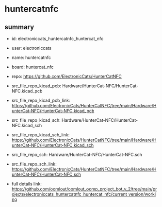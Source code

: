 # huntercatnfc
 
## summary 
* id: electroniccats_huntercatnfc_huntercat_nfc
* user: electroniccats
* name: huntercatnfc
* board: huntercat_nfc
* repo: https://github.com/ElectronicCats/HunterCatNFC
* src_file_repo_kicad_pcb: Hardware/HunterCat-NFC/HunterCat-NFC.kicad_pcb
* src_file_repo_kicad_pcb_link: https://github.com/ElectronicCats/HunterCatNFC/tree/main/Hardware/HunterCat-NFC/HunterCat-NFC.kicad_pcb
* src_file_repo_kicad_sch: Hardware/HunterCat-NFC/HunterCat-NFC.kicad_sch
* src_file_repo_kicad_sch_link: https://github.com/ElectronicCats/HunterCatNFC/tree/main/Hardware/HunterCat-NFC/HunterCat-NFC.kicad_sch

* src_file_repo_sch: Hardware/HunterCat-NFC/HunterCat-NFC.sch
* src_file_repo_sch_link: https://github.com/ElectronicCats/HunterCatNFC/tree/main/Hardware/HunterCat-NFC/HunterCat-NFC.sch
* full details link: https://github.com/oomlout/oomlout_oomp_project_bot_v_2/tree/main/projects/electroniccats_huntercatnfc_huntercat_nfc/current_version/working  






